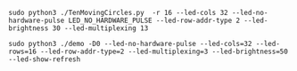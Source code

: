 `sudo python3 ./TenMovingCircles.py  -r 16 --led-cols 32 --led-no-hardware-pulse LED_NO_HARDWARE_PULSE --led-row-addr-type 2 --led-brightness 30 --led-multiplexing 13`

`sudo python3 ./demo -D0 --led-no-hardware-pulse --led-cols=32 --led-rows=16 --led-row-addr-type=2 --led-multiplexing=3 --led-brightness=50 --led-show-refresh`
